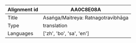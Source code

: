 |Alignment id | AA0C8E08A
| --- | --- 
|Title | Asaṅga/Maitreya: Ratnagotravibhāga 
|Type | translation
|Languages | ['zh', 'bo', 'sa', 'en']